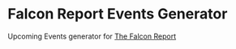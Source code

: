 # Falcon Report Events Generator

Upcoming Events generator for [The Falcon Report](https://www.youtube.com/c/TheFalconReport)
